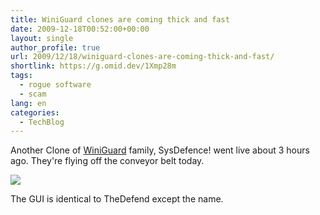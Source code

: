 ```yaml
---
title: WiniGuard clones are coming thick and fast
date: 2009-12-18T00:52:00+00:00
layout: single
author_profile: true
url: 2009/12/18/winiguard-clones-are-coming-thick-and-fast/
shortlink: https://g.omid.dev/1Xmp28m
tags:
  - rogue software
  - scam
lang: en
categories: 
  - TechBlog
---
```

Another Clone of [WiniGuard](http://sites.google.com/site/boelectronic/computer/malware/list-of-common-malwares/winiguard) family, SysDefence! went live about 3 hours ago. They're flying off the conveyor belt today.

[![](http://2.bp.blogspot.com/_vaUVXcmC3OI/SyrKSoVTe2I/AAAAAAAAAZM/VMPfEKSE8v8/s400/SysDefence_GUI.jpg)](http://2.bp.blogspot.com/_vaUVXcmC3OI/SyrKSoVTe2I/AAAAAAAAAZM/VMPfEKSE8v8/s1600-h/SysDefence_GUI.jpg)

The GUI is identical to TheDefend except the name.
